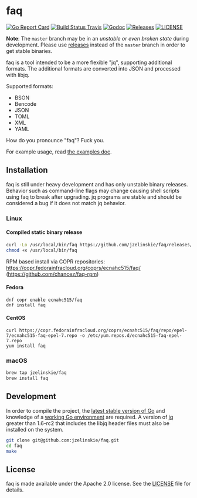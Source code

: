 # faq

[![Go Report Card](https://goreportcard.com/badge/github.com/jzelinskie/faq?style=flat-square)](https://goreportcard.com/report/github.com/jzelinskie/faq)
[![Build Status Travis](https://img.shields.io/travis/jzelinskie/faq.svg?style=flat-square&&branch=master)](https://travis-ci.org/jzelinskie/faq)
[![Godoc](http://img.shields.io/badge/go-documentation-blue.svg?style=flat-square)](https://godoc.org/github.com/jzelinskie/faq)
[![Releases](https://img.shields.io/github/release/jzelinskie/faq/all.svg?style=flat-square)](https://github.com/jzelinskie/faq/releases)
[![LICENSE](https://img.shields.io/github/license/jzelinskie/faq.svg?style=flat-square)](https://github.com/coreos/etcd/blob/master/LICENSE)

**Note**: The `master` branch may be in an *unstable or even broken state* during development. Please use [releases](https://github.com/jzelinskie/faq/releases) instead of the `master` branch in order to get stable binaries.

faq is a tool intended to be a more flexible "jq", supporting additional formats.
The additional formats are converted into JSON and processed with libjq.

Supported formats:
- BSON
- Bencode
- JSON
- TOML
- XML
- YAML

How do you pronounce "faq"? Fuck you.

For example usage, read [the examples doc].

[the examples doc]: /docs/examples.md

## Installation

faq is still under heavy development and has only unstable binary releases.
Behavior such as command-line flags may change causing shell scripts using faq to break after upgrading.
jq programs are stable and should be considered a bug if it does not match jq behavior.

### Linux

#### Compiled static binary release

```sh
curl -Lo /usr/local/bin/faq https://github.com/jzelinskie/faq/releases/download/0.0.5/faq-linux-amd64
chmod +x /usr/local/bin/faq
```

RPM based install via COPR repositories: https://copr.fedorainfracloud.org/coprs/ecnahc515/faq/ (https://github.com/chancez/faq-rpm)

#### Fedora

```
dnf copr enable ecnahc515/faq
dnf install faq
```

#### CentOS

```
curl https://copr.fedorainfracloud.org/coprs/ecnahc515/faq/repo/epel-7/ecnahc515-faq-epel-7.repo -o /etc/yum.repos.d/ecnahc515-faq-epel-7.repo
yum install faq
```

### macOS

```sh
brew tap jzelinskie/faq
brew install faq
```

## Development

In order to compile the project, the [latest stable version of Go] and knowledge of a [working Go environment] are required.
A version of [jq] greater than 1.6-rc2 that includes the libjq header files must also be installed on the system.

```sh
git clone git@github.com:jzelinskie/faq.git
cd faq
make
```

[latest stable version of Go]: https://golang.org/dl
[working Go environment]: https://golang.org/doc/code.html
[jq]: https://stedolan.github.io/jq

## License

faq is made available under the Apache 2.0 license.
See the [LICENSE](LICENSE) file for details.
